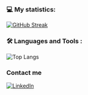 ### :computer: My statistics:

[![GitHub Streak](http://github-readme-streak-stats.herokuapp.com?user=krsldz&theme=transparent&hide_border=true)](https://git.io/streak-stats)

### :hammer_and_wrench: Languages and Tools :

![Top Langs](https://github-readme-stats.vercel.app/api/top-langs/?username=krsldz&layout=compact&theme=transparent&hide_border=true)

<h3>Contact me</h3>
<p><a href="https://www.linkedin.com/in/kriseldzarova/" target="_blank"><img alt="LinkedIn" src="https://img.shields.io/badge/LinkedIn-blue?logo=linkedin&logoColor=white" /></a>
</p>

<!--
**krsldz/krsldz** is a ✨ _special_ ✨ repository because its `README.md` (this file) appears on your GitHub profile.

Here are some ideas to get you started:

- 🔭 I’m currently working on ...
- 🌱 I’m currently learning ...
- 👯 I’m looking to collaborate on ...
- 🤔 I’m looking for help with ...
- 💬 Ask me about ...
- 📫 How to reach me: ...
- 😄 Pronouns: ...
- ⚡ Fun fact: ...
-->
